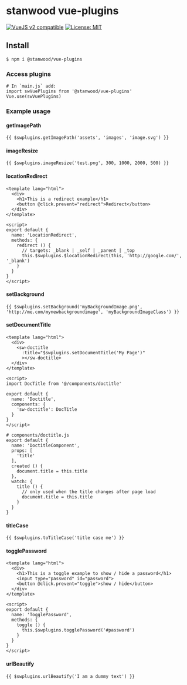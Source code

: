 # stanwood vue-plugins

[![VueJS v2 compatible](https://img.shields.io/badge/Vuejs%202-compatible-green.svg)](https://vuejs.org/)
[![License: MIT](https://img.shields.io/github/license/mashape/apistatus.svg)](https://opensource.org/licenses/MIT)

## Install

```
$ npm i @stanwood/vue-plugins
```

### Access plugins

```
# In `main.js` add:
import swVuePlugins from '@stanwood/vue-plugins'
Vue.use(swVuePlugins)
```

### Example usage

#### getImagePath

```
{{ $swplugins.getImagePath('assets', 'images', 'image.svg') }}
```

#### imageResize

```
{{ $swplugins.imageResize('test.png', 300, 1000, 2000, 500) }}
```

#### locationRedirect

```
<template lang="html">
  <div>
    <h1>This is a redirect example</h1>
    <button @click.prevent="redirect">Redirect</button>
  </div>
</template>

<script>
export default {
  name: 'LocationRedirect',
  methods: {
    redirect () {
      // targets: _blank | _self | _parent | _top
      this.$swplugins.$locationRedirect(this, 'http://google.com/', '_blank')
    }
  }
}
</script>
```

#### setBackground

```
{{ $swplugins.setBackground('myBackgroundImage.png', 'http://me.com/mynewbackgroundimage', 'myBackgroundImageClass') }}
```

#### setDocumentTitle

```
<template lang="html">
  <div>
    <sw-doctitle
      :title="$swplugins.setDocumentTitle('My Page')"
      ></sw-doctitle>
  </div>
</template>

<script>
import DocTitle from '@/components/doctitle'

export default {
  name: 'Doctitle',
  components: {
    'sw-doctitle': DocTitle
  }
}
</script>

# components/doctitle.js
export default {
  name: 'DoctitleComponent',
  props: [
    'title'
  ],
  created () {
    document.title = this.title
  },
  watch: {
    title () {
      // only used when the title changes after page load
      document.title = this.title
    }
  }
}
```

#### titleCase

```
{{ $swplugins.toTitleCase('title case me') }}
```

#### togglePassword

```
<template lang="html">
  <div>
    <h1>This is a toggle example to show / hide a password</h1>
    <input type="password" id="password">
    <button @click.prevent="toggle">show / hide</button>
  </div>
</template>

<script>
export default {
  name: 'TogglePassword',
  methods: {
    toggle () {
      this.$swplugins.togglePassword('#password')
    }
  }
}
</script>
```

#### urlBeautify

```
{{ $swplugins.urlBeautify('I am a dummy text') }}
```
